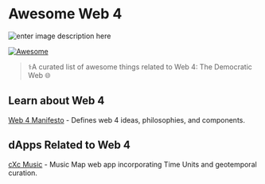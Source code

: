 # Awesome Web 4

![enter image description here](https://images.hive.blog/p/54TLbcUcnRm42j8GnpdnhX9mWMkFJ3gQqb83BfQ4XJnqn7EQGxDPPihGna4pKJGRvNmUttyQM82CBKi3PYT7uRrWaA6dRdjnvKbkZBP56y1MixxuyQHvn9iKsRB453SVtDXYC8cNJ)


[![Awesome](https://awesome.re/badge.svg)](https://github.com/dougbutner/awesome-web4)

> ⚕️A curated list of awesome things related to Web 4: The Democratic Web 🌐 

## Learn about Web 4
[Web 4 Manifesto](https://github.com/dougbutner/web-4) - Defines web 4 ideas, philosophies, and components.


## dApps Related to Web 4
[cXc Music](https:///music.cxc.world) - Music Map web app incorporating Time Units and geotemporal curation. 





<!--stackedit_data:
eyJoaXN0b3J5IjpbMTU1MzM5OTUyMSwyMzc4OTEzMjMsLTE1MD
Q2NTg4NzAsLTExOTY5NDY2MTYsMTc5NDkwMzA0LDUzMzQ4MzY4
MSwxMzUwODUwOTcyLDEzMTI4NzQ1MjhdfQ==
-->